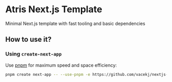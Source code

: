 # Atris Next.js Template

Minimal Next.js template with fast tooling and basic dependencies

## How to use it?

### Using `create-next-app`

Use [pnpm](https://pnpm.io/) for maximum speed and space efficiency:

```bash
pnpm create next-app -- --use-pnpm -e https://github.com/vacekj/nextjs-template my-next-app
```
